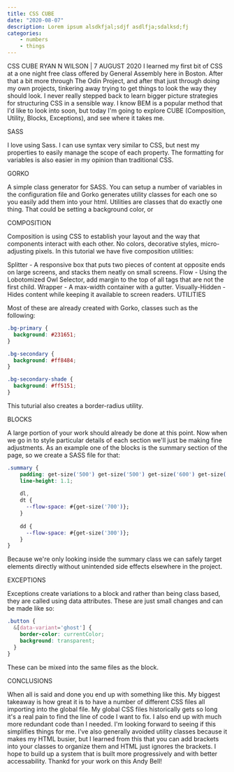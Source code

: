 ```yaml
---
title: CSS CUBE
date: "2020-08-07"
description: Lorem ipsum alsdkfjal;sdjf asdlfja;sdalksd;fj
categories:
    - numbers
    - things
---
```


CSS CUBE
RYAN N WILSON | 7 AUGUST 2020
I learned my first bit of CSS at a one night free class offered by General Assembly here in Boston. After that a bit more through The Odin Project, and after that just through doing my own projects, tinkering away trying to get things to look the way they should look. I never really stepped back to learn bigger picture strategies for structuring CSS in a sensible way. I know BEM is a popular method that I'd like to look into soon, but today I'm going to explore CUBE (Composition, Utility, Blocks, Exceptions), and see where it takes me.

SASS

I love using Sass. I can use syntax very similar to CSS, but nest my properties to easily manage the scope of each property. The formatting for variables is also easier in my opinion than traditional CSS.

GORKO

A simple class generator for SASS. You can setup a number of variables in the configuration file and Gorko generates utility classes for each one so you easily add them into your html. Utilities are classes that do exactly one thing. That could be setting a background color, or

COMPOSITION

Composition is using CSS to establish your layout and the way that components interact with each other. No colors, decorative styles, micro-adjusting pixels. In this tutorial we have five composition utilities:

Splitter - A responsive box that puts two pieces of content at opposite ends on large screens, and stacks them neatly on small screens.
Flow - Using the Lobotomized Owl Selector, add margin to the top of all tags that are not the first child.
Wrapper - A max-width container with a gutter.
Visually-Hidden - Hides content while keeping it available to screen readers.
UTILITIES

Most of these are already created with Gorko, classes such as the following:
```css
.bg-primary {
  background: #231651;
}

.bg-secondary {
  background: #ff8484;
}

.bg-secondary-shade {
  background: #ff5151;
}
```
This tuturial also creates a border-radius utility.

BLOCKS

A large portion of your work should already be done at this point. Now when we go in to style particular details of each section we'll just be making fine adjustments. As an example one of the blocks is the summary section of the page, so we create a SASS file for that:

```css
.summary {
	padding: get-size('500') get-size('500') get-size('600') get-size('500');
	line-height: 1.1;
  
	dl,
	dt {
	  --flow-space: #{get-size('700')};
	}
  
	dd {
	  --flow-space: #{get-size('300')};
	}
}
```
Because we're only looking inside the summary class we can safely target elements directly without unintended side effects elsewhere in the project.

EXCEPTIONS

Exceptions create variations to a block and rather than being class based, they are called using data attributes. These are just small changes and can be made like so:

```css
.button {
  &[data-variant='ghost'] {
    border-color: currentColor;
    background: transparent;
  }
}
```

These can be mixed into the same files as the block.

CONCLUSIONS

When all is said and done you end up with something like this. My biggest takeaway is how great it is to have a number of different CSS files all importing into the global file. My global CSS files historically gets so long it's a real pain to find the line of code I want to fix. I also end up with much more redundant code than I needed. I'm looking forward to seeing if this simplifies things for me. I've also generally avoided utility classes because it makes my HTML busier, but I learned from this that you can add brackets into your classes to organize them and HTML just ignores the brackets. I hope to build up a system that is built more progressively and with better accessability. Thankd for your work on this Andy Bell!
